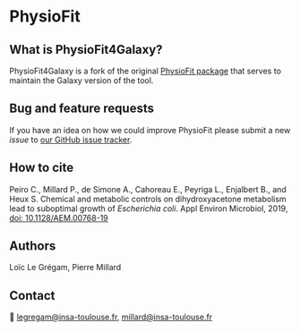 # PhysioFit

[//]: # ([![PyPI version]&#40;https://badge.fury.io/py/physiofit.svg&#41;]&#40;https://badge.fury.io/py/physiofit&#41;)

[//]: # ([![PyPI pyversions]&#40;https://img.shields.io/pypi/pyversions/physiofit.svg&#41;]&#40;https://pypi.python.org/pypi/physiofit/&#41;)

[//]: # ([![Documentation Status]&#40;https://readthedocs.org/projects/physiofit/badge/?version=latest&#41;]&#40;http://physiofit.readthedocs.io/?badge=latest&#41;)


## What is PhysioFit4Galaxy?
PhysioFit4Galaxy is a fork of the original [PhysioFit package](https://github.com/MetaSys-LISBP/PhysioFit) that serves to maintain the Galaxy version
of the tool. 

## Bug and feature requests
If you have an idea on how we could improve PhysioFit please submit a new *issue*
to [our GitHub issue tracker](https://github.com/MetaSys-LISBP/PhysioFit/issues).

## How to cite
Peiro C., Millard P., de Simone A., Cahoreau E., Peyriga L., Enjalbert B., and Heux S. Chemical and metabolic controls on dihydroxyacetone metabolism lead to suboptimal growth of *Escherichia coli*. Appl Environ Microbiol, 2019, [doi: 10.1128/AEM.00768-19](https://doi.org/10.1128/AEM.00768-19)

## Authors
Loïc Le Grégam, Pierre Millard

## Contact
:email: legregam@insa-toulouse.fr, millard@insa-toulouse.fr

